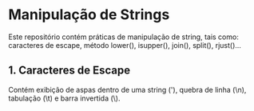# Manipulação de Strings

Este repositório contém práticas de manipulação de string, tais como: caracteres de escape, método lower(), isupper(), join(), split(), rjust()...

## 1. Caracteres de Escape

Contém exibição de aspas dentro de uma string (\'), quebra de linha (\n), tabulação (\t) e barra invertida (\\).
